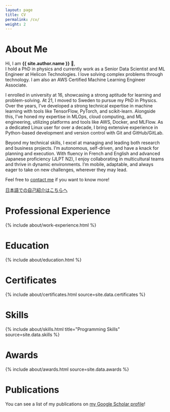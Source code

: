 ```yaml
---
layout: page
title: CV
permalink: /cv/
weight: 2
---
```


# **About Me**

Hi, I am **{{ site.author.name }}** :wave:,<br>
I hold a PhD in physics and currently work as a Senior Data Scientist and ML Engineer at 
Helicon Technologies. I love solving complex problems through 
technology. I am also an AWS Certified Machine Learning Engineer Associate.

I enrolled in university at 16, showcasing a strong aptitude for learning and 
problem-solving. At 21, I moved to Sweden to pursue my PhD in Physics. Over the years, 
I’ve developed a strong technical expertise in machine learning with tools like
TensorFlow, PyTorch, and scikit-learn. Alongside this, I’ve honed my expertise in MLOps,
cloud computing, and ML engineering, utilizing platforms and tools like AWS, Docker, and MLFlow.
As a dedicated Linux user for over a decade, I bring extensive experience in Python-based 
development and version control with Git and GitHub/GitLab.

Beyond my technical skills, I excel at managing and leading both research and business 
projects. I’m autonomous, self-driven, and have a knack for planning and execution. With
fluency in French and English and advanced Japanese proficiency (JLPT N2), I enjoy 
collaborating in multicultural teams and thrive in dynamic environments. I’m mobile, 
adaptable, and always eager to take on new challenges, wherever they may lead.

Feel free to [contact me](/contact/) if you want to know more!

[日本語での自己紹介はこちらへ](/japanese-introduction/)



# Professional Experience 
<div class="row">
    {% include about/work-experience.html %}
</div>


# Education
<div class="row">
    {% include about/education.html %}
</div>

# Certificates

<div class="row">
  {% include about/certificates.html source=site.data.certificates %}
</div>

# Skills
<div class="row">
    {% include about/skills.html title="Programming Skills" source=site.data.skills %}
</div>

# Awards

<div class="row">
  {% include about/awards.html source=site.data.awards %}
</div>


# Publications
You can see a list of my publications on [my Google Scholar profile](https://scholar.google.se/citations?user=07lZ2PgAAAAJ&hl=en&citsig=APQ9KKNnx74856TPVrV9uHW7eD-3)!
